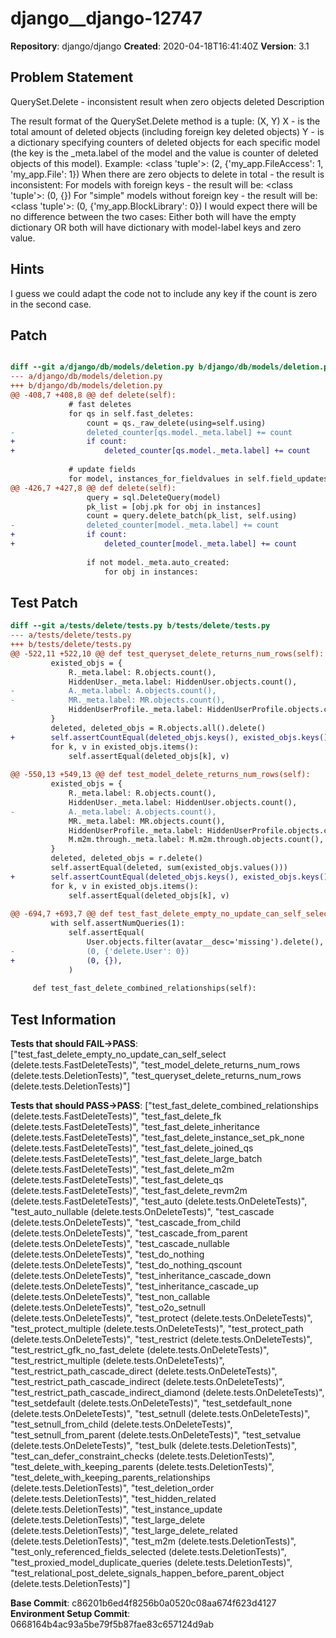 # django__django-12747

**Repository**: django/django
**Created**: 2020-04-18T16:41:40Z
**Version**: 3.1

## Problem Statement

QuerySet.Delete - inconsistent result when zero objects deleted
Description
	
The result format of the QuerySet.Delete method is a tuple: (X, Y) 
X - is the total amount of deleted objects (including foreign key deleted objects)
Y - is a dictionary specifying counters of deleted objects for each specific model (the key is the _meta.label of the model and the value is counter of deleted objects of this model).
Example: <class 'tuple'>: (2, {'my_app.FileAccess': 1, 'my_app.File': 1})
When there are zero objects to delete in total - the result is inconsistent:
For models with foreign keys - the result will be: <class 'tuple'>: (0, {})
For "simple" models without foreign key - the result will be: <class 'tuple'>: (0, {'my_app.BlockLibrary': 0})
I would expect there will be no difference between the two cases: Either both will have the empty dictionary OR both will have dictionary with model-label keys and zero value.


## Hints

I guess we could adapt the code not to include any key if the count is zero in the second case.

## Patch

```diff

diff --git a/django/db/models/deletion.py b/django/db/models/deletion.py
--- a/django/db/models/deletion.py
+++ b/django/db/models/deletion.py
@@ -408,7 +408,8 @@ def delete(self):
             # fast deletes
             for qs in self.fast_deletes:
                 count = qs._raw_delete(using=self.using)
-                deleted_counter[qs.model._meta.label] += count
+                if count:
+                    deleted_counter[qs.model._meta.label] += count
 
             # update fields
             for model, instances_for_fieldvalues in self.field_updates.items():
@@ -426,7 +427,8 @@ def delete(self):
                 query = sql.DeleteQuery(model)
                 pk_list = [obj.pk for obj in instances]
                 count = query.delete_batch(pk_list, self.using)
-                deleted_counter[model._meta.label] += count
+                if count:
+                    deleted_counter[model._meta.label] += count
 
                 if not model._meta.auto_created:
                     for obj in instances:


```

## Test Patch

```diff
diff --git a/tests/delete/tests.py b/tests/delete/tests.py
--- a/tests/delete/tests.py
+++ b/tests/delete/tests.py
@@ -522,11 +522,10 @@ def test_queryset_delete_returns_num_rows(self):
         existed_objs = {
             R._meta.label: R.objects.count(),
             HiddenUser._meta.label: HiddenUser.objects.count(),
-            A._meta.label: A.objects.count(),
-            MR._meta.label: MR.objects.count(),
             HiddenUserProfile._meta.label: HiddenUserProfile.objects.count(),
         }
         deleted, deleted_objs = R.objects.all().delete()
+        self.assertCountEqual(deleted_objs.keys(), existed_objs.keys())
         for k, v in existed_objs.items():
             self.assertEqual(deleted_objs[k], v)
 
@@ -550,13 +549,13 @@ def test_model_delete_returns_num_rows(self):
         existed_objs = {
             R._meta.label: R.objects.count(),
             HiddenUser._meta.label: HiddenUser.objects.count(),
-            A._meta.label: A.objects.count(),
             MR._meta.label: MR.objects.count(),
             HiddenUserProfile._meta.label: HiddenUserProfile.objects.count(),
             M.m2m.through._meta.label: M.m2m.through.objects.count(),
         }
         deleted, deleted_objs = r.delete()
         self.assertEqual(deleted, sum(existed_objs.values()))
+        self.assertCountEqual(deleted_objs.keys(), existed_objs.keys())
         for k, v in existed_objs.items():
             self.assertEqual(deleted_objs[k], v)
 
@@ -694,7 +693,7 @@ def test_fast_delete_empty_no_update_can_self_select(self):
         with self.assertNumQueries(1):
             self.assertEqual(
                 User.objects.filter(avatar__desc='missing').delete(),
-                (0, {'delete.User': 0})
+                (0, {}),
             )
 
     def test_fast_delete_combined_relationships(self):

```

## Test Information

**Tests that should FAIL→PASS**: ["test_fast_delete_empty_no_update_can_self_select (delete.tests.FastDeleteTests)", "test_model_delete_returns_num_rows (delete.tests.DeletionTests)", "test_queryset_delete_returns_num_rows (delete.tests.DeletionTests)"]

**Tests that should PASS→PASS**: ["test_fast_delete_combined_relationships (delete.tests.FastDeleteTests)", "test_fast_delete_fk (delete.tests.FastDeleteTests)", "test_fast_delete_inheritance (delete.tests.FastDeleteTests)", "test_fast_delete_instance_set_pk_none (delete.tests.FastDeleteTests)", "test_fast_delete_joined_qs (delete.tests.FastDeleteTests)", "test_fast_delete_large_batch (delete.tests.FastDeleteTests)", "test_fast_delete_m2m (delete.tests.FastDeleteTests)", "test_fast_delete_qs (delete.tests.FastDeleteTests)", "test_fast_delete_revm2m (delete.tests.FastDeleteTests)", "test_auto (delete.tests.OnDeleteTests)", "test_auto_nullable (delete.tests.OnDeleteTests)", "test_cascade (delete.tests.OnDeleteTests)", "test_cascade_from_child (delete.tests.OnDeleteTests)", "test_cascade_from_parent (delete.tests.OnDeleteTests)", "test_cascade_nullable (delete.tests.OnDeleteTests)", "test_do_nothing (delete.tests.OnDeleteTests)", "test_do_nothing_qscount (delete.tests.OnDeleteTests)", "test_inheritance_cascade_down (delete.tests.OnDeleteTests)", "test_inheritance_cascade_up (delete.tests.OnDeleteTests)", "test_non_callable (delete.tests.OnDeleteTests)", "test_o2o_setnull (delete.tests.OnDeleteTests)", "test_protect (delete.tests.OnDeleteTests)", "test_protect_multiple (delete.tests.OnDeleteTests)", "test_protect_path (delete.tests.OnDeleteTests)", "test_restrict (delete.tests.OnDeleteTests)", "test_restrict_gfk_no_fast_delete (delete.tests.OnDeleteTests)", "test_restrict_multiple (delete.tests.OnDeleteTests)", "test_restrict_path_cascade_direct (delete.tests.OnDeleteTests)", "test_restrict_path_cascade_indirect (delete.tests.OnDeleteTests)", "test_restrict_path_cascade_indirect_diamond (delete.tests.OnDeleteTests)", "test_setdefault (delete.tests.OnDeleteTests)", "test_setdefault_none (delete.tests.OnDeleteTests)", "test_setnull (delete.tests.OnDeleteTests)", "test_setnull_from_child (delete.tests.OnDeleteTests)", "test_setnull_from_parent (delete.tests.OnDeleteTests)", "test_setvalue (delete.tests.OnDeleteTests)", "test_bulk (delete.tests.DeletionTests)", "test_can_defer_constraint_checks (delete.tests.DeletionTests)", "test_delete_with_keeping_parents (delete.tests.DeletionTests)", "test_delete_with_keeping_parents_relationships (delete.tests.DeletionTests)", "test_deletion_order (delete.tests.DeletionTests)", "test_hidden_related (delete.tests.DeletionTests)", "test_instance_update (delete.tests.DeletionTests)", "test_large_delete (delete.tests.DeletionTests)", "test_large_delete_related (delete.tests.DeletionTests)", "test_m2m (delete.tests.DeletionTests)", "test_only_referenced_fields_selected (delete.tests.DeletionTests)", "test_proxied_model_duplicate_queries (delete.tests.DeletionTests)", "test_relational_post_delete_signals_happen_before_parent_object (delete.tests.DeletionTests)"]

**Base Commit**: c86201b6ed4f8256b0a0520c08aa674f623d4127
**Environment Setup Commit**: 0668164b4ac93a5be79f5b87fae83c657124d9ab
